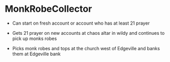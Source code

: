 # MonkRobeCollector
* Can start on fresh account or account who has at least 21 prayer

* Gets 21 prayer on new accounts at chaos altar in wildy and continues to pick up monks robes
* Picks monk robes and tops at the church west of Edgeville and banks them at Edgeville bank
